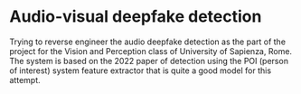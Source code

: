 # Audio-visual deepfake detection
Trying to reverse engineer the audio deepfake detection as the part of the project for the Vision and Perception class of University of Sapienza, Rome. The system is based on the 2022 paper of detection using the POI (person of interest) system feature extractor that is quite a good model for this attempt.
